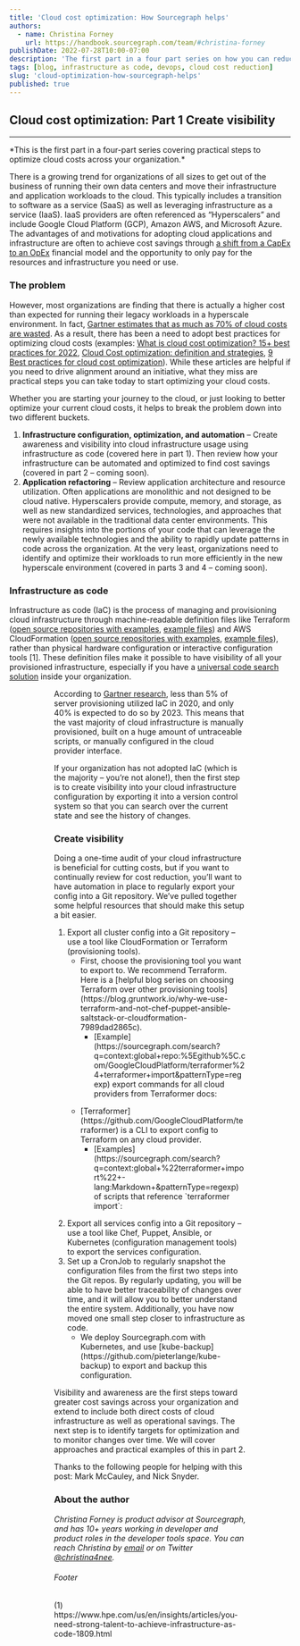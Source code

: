 ```yaml
---
title: 'Cloud cost optimization: How Sourcegraph helps'
authors:
  - name: Christina Forney
    url: https://handbook.sourcegraph.com/team/#christina-forney
publishDate: 2022-07-28T10:00-07:00
description: 'The first part in a four part series on how you can reduce cloud costs. The first piece reviews the importance of creating visibility and practical ways you can do this using Sourcegraph.'
tags: [blog, infrastructure as code, devops, cloud cost reduction]
slug: 'cloud-optimization-how-sourcegraph-helps'
published: true
---
```

## Cloud cost optimization: Part 1 Create visibility
<hr />
*This is the first part in a four-part series covering practical steps to optimize cloud costs across your organization.*

There is a growing trend for organizations of all sizes to get out of the business of running their own data centers and move their infrastructure and application workloads to the cloud. This typically includes a transition to software as a service (SaaS) as well as leveraging infrastructure as a service (IaaS).  IaaS providers are often referenced as “Hyperscalers” and include Google Cloud Platform (GCP), Amazon AWS, and Microsoft Azure.  The advantages of and motivations for adopting cloud applications and infrastructure are often to achieve cost savings through [a shift from a CapEx to an OpEx](https://www.10thmagnitude.com/opex-vs-capex-the-real-cloud-computing-cost-advantage/) financial model and the opportunity to only pay for the resources and infrastructure you need or use.

### The problem

However, most organizations are finding that there is  actually a higher cost than expected for running their legacy workloads in a hyperscale environment. In fact, [Gartner estimates that as much as 70% of cloud costs are wasted](https://www.gartner.com/document/3847666). As a result, there has been a need to adopt best practices for optimizing cloud costs (examples: [What is cloud cost optimization? 15+ best practices for 2022](https://www.cloudzero.com/blog/cloud-cost-optimization), [Cloud Cost optimization: definition and strategies](https://www.capitalone.com/software/blog/cloud-cost-optimization/), [9 Best practices for cloud cost optimization](https://redriver.com/cloud/best-practices-for-cloud-cost-optimization)). While these articles are helpful if you need to drive alignment around an initiative, what they miss are practical steps you can take today to start optimizing your cloud costs.

Whether you are starting your journey to the cloud, or just looking to better optimize your current cloud costs, it helps to break the problem down into two different buckets.

1. **Infrastructure configuration, optimization, and automation** – Create awareness and visibility into cloud infrastructure usage using infrastructure as code (covered here in part 1).  Then review how your infrastructure can be automated and optimized to find cost savings (covered in part 2 – coming soon).
2. **Application refactoring** – Review application architecture and resource utilization.  Often applications are monolithic and not designed to be cloud native.  Hyperscalers provide compute, memory, and storage, as well as new standardized services, technologies, and approaches that were not available in the traditional data center environments. This requires insights into the  portions of your code that can leverage the newly available technologies and the ability to rapidly update patterns in code across the organization. At the very least, organizations need to identify and optimize their workloads to run more efficiently in the new hyperscale environment (covered in parts 3 and 4 – coming soon).

### Infrastructure as code 
Infrastructure as code (IaC) is the process of managing and provisioning cloud infrastructure through machine-readable definition files like Terraform ([open source repositories with examples](https://sourcegraph.com/search?q=context:global+lang:Terraform+select:repo&patternType=literal), [example files](https://sourcegraph.com/search?q=context:global+lang:Terraform+&patternType=literal)) and AWS CloudFormation ([open source repositories with examples](https://sourcegraph.com/search?q=context:global+select:repo+AWSTemplateFormatVersion&patternType=literal), [example files](https://sourcegraph.com/search?q=context:global+AWSTemplateFormatVersion&patternType=literal)), rather than physical hardware configuration or interactive configuration tools [1]. These definition files make it possible to have visibility of all your provisioned infrastructure, especially if you have a [universal code search solution](http://sourcegraph.com) inside your organization.

<Figure 
  src="/blog/google-cloud-settings-form.png"
  alt="Google cloud settings form"
  caption="Creating a new GCP VM using the GCP web console"
/>
<Figure 
  src="/blog/sourcegraph-cloud-settings.png"
  alt="Sourcegraph cloud settings json"
  caption="Configuring a new or existing GCP VM using a Terraform configuration file"
/>

According to [Gartner research](https://www.gartner.com/en/documents/3992065), less than 5% of server provisioning utilized IaC in 2020, and only 40% is expected to do so by 2023. This means that the vast majority of cloud infrastructure is manually provisioned, built on a huge amount of untraceable scripts, or manually configured in the cloud provider interface.

If your organization has not adopted IaC (which is the majority – you’re not alone!), then the first step is to create visibility into your cloud infrastructure configuration by exporting it into a version control system so that you can search over the current state and see the history of changes. 

### Create visibility

Doing a one-time audit of your cloud infrastructure is beneficial for cutting costs, but if you want to continually review for cost reduction, you’ll want to have automation in place to regularly export your config into a Git repository. We’ve pulled together some helpful resources that should make this setup a bit easier.

<ol>
  <li>
    Export all cluster config into a Git repository – use a tool like CloudFormation or Terraform (provisioning tools).
    <ul>
      <li>
        First, choose the provisioning tool you want to export to. We recommend Terraform. Here is a [helpful blog series on choosing Terraform over other provisioning tools](https://blog.gruntwork.io/why-we-use-terraform-and-not-chef-puppet-ansible-saltstack-or-cloudformation-7989dad2865c).
          <ul>
            <li>
              [Example](https://sourcegraph.com/search?q=context:global+repo:%5Egithub%5C.com/GoogleCloudPlatform/terraformer%24+terraformer+import&patternType=regexp) export commands for all cloud providers from Terraformer docs:
              <Figure
                src="/blog/sourcegraph-search-all-terraform-imports.png"
                alt="Sourcegraph search results: export commands for all cloud providers from Terraformer docs"
              />
            </li>
          </ul>
      </li>
      <li>
        [Terraformer](https://github.com/GoogleCloudPlatform/terraformer) is a CLI to export config to Terraform on any cloud provider.
          <ul>
            <li>
              [Examples](https://sourcegraph.com/search?q=context:global+%22terraformer+import%22+-lang:Markdown+&patternType=regexp) of scripts that reference `terraformer import`:
              <Figure
                src="/blog/sourcegraph-search-results-terraform-imports.png"
                alt="Sourcegraph search results scripts that reference terraformer import"
              />
            </li>
          </ul>
      </li>
    </ul>
  </li>
  <li>
    Export all services config into a Git repository – use a tool like Chef, Puppet, Ansible, or Kubernetes (configuration management tools) to export the services configuration.
  </li>
  <li>
    Set up a CronJob to regularly snapshot the configuration files from the first two steps into the Git repos. By regularly updating, you will be able to have better traceability of changes over time, and it will allow you to better understand the entire system. Additionally, you have now moved one small step closer to infrastructure as code.
    <ul>
      <li>
        We deploy Sourcegraph.com with Kubernetes, and use [kube-backup](https://github.com/pieterlange/kube-backup) to export  and backup this configuration.
      </li>
    </ul>
  </li>
</ol>

Visibility and awareness are the first steps toward greater cost savings across your organization and extend to include both direct costs of cloud infrastructure as well as operational savings.  The next step is to identify targets for optimization and to monitor changes over time.  We will cover approaches and practical examples of  this in part 2.

Thanks to the following people for helping with this post: Mark McCauley, and Nick Snyder. 

### About the author

_Christina Forney is product advisor at Sourcegraph, and has 10+ years working in developer and product roles in the developer tools space. You can reach Christina by [email](christina@sourcegraph.com) or on Twitter [@christina4nee](https://twitter.com/christina4nee)._


<h6 className="mt-6">Footer</h6>
  (1) https://www.hpe.com/us/en/insights/articles/you-need-strong-talent-to-achieve-infrastructure-as-code-1809.html
